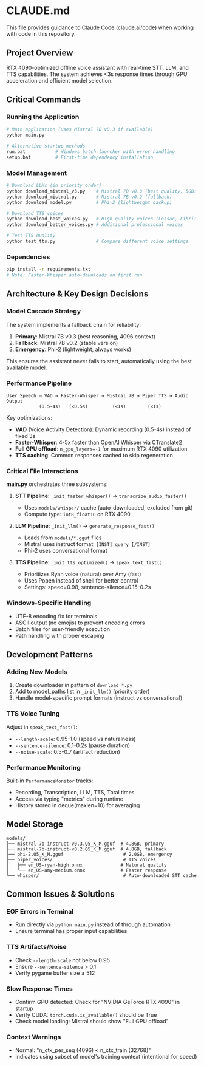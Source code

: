 # CLAUDE.md

This file provides guidance to Claude Code (claude.ai/code) when working with code in this repository.

## Project Overview

RTX 4090-optimized offline voice assistant with real-time STT, LLM, and TTS capabilities. The system achieves <3s response times through GPU acceleration and efficient model selection.

## Critical Commands

### Running the Application
```bash
# Main application (uses Mistral 7B v0.3 if available)
python main.py

# Alternative startup methods
run.bat           # Windows batch launcher with error handling
setup.bat         # First-time dependency installation
```

### Model Management
```bash
# Download LLMs (in priority order)
python download_mistral_v3.py    # Mistral 7B v0.3 (best quality, 5GB)
python download_mistral.py       # Mistral 7B v0.2 (fallback)
python download_model.py         # Phi-2 (lightweight backup)

# Download TTS voices
python download_best_voices.py   # High-quality voices (Lessac, LibriTTS)
python download_better_voices.py # Additional professional voices

# Test TTS quality
python test_tts.py               # Compare different voice settings
```

### Dependencies
```bash
pip install -r requirements.txt
# Note: Faster-Whisper auto-downloads on first run
```

## Architecture & Key Design Decisions

### Model Cascade Strategy
The system implements a fallback chain for reliability:
1. **Primary**: Mistral 7B v0.3 (best reasoning, 4096 context)
2. **Fallback**: Mistral 7B v0.2 (stable version)
3. **Emergency**: Phi-2 (lightweight, always works)

This ensures the assistant never fails to start, automatically using the best available model.

### Performance Pipeline
```
User Speech → VAD → Faster-Whisper → Mistral 7B → Piper TTS → Audio Output
            (0.5-4s)   (<0.5s)         (<1s)        (<1s)
```

Key optimizations:
- **VAD** (Voice Activity Detection): Dynamic recording (0.5-4s) instead of fixed 3s
- **Faster-Whisper**: 4-5x faster than OpenAI Whisper via CTranslate2
- **Full GPU offload**: `n_gpu_layers=-1` for maximum RTX 4090 utilization
- **TTS caching**: Common responses cached to skip regeneration

### Critical File Interactions

**main.py** orchestrates three subsystems:
1. **STT Pipeline**: `_init_faster_whisper()` → `transcribe_audio_faster()`
   - Uses `models/whisper/` cache (auto-downloaded, excluded from git)
   - Compute type: `int8_float16` on RTX 4090

2. **LLM Pipeline**: `_init_llm()` → `generate_response_fast()`
   - Loads from `models/*.gguf` files
   - Mistral uses instruct format: `[INST] query [/INST]`
   - Phi-2 uses conversational format

3. **TTS Pipeline**: `_init_tts_optimized()` → `speak_text_fast()`
   - Prioritizes Ryan voice (natural) over Amy (fast)
   - Uses Popen instead of shell for better control
   - Settings: speed=0.98, sentence-silence=0.15-0.2s

### Windows-Specific Handling
- UTF-8 encoding fix for terminals
- ASCII output (no emojis) to prevent encoding errors
- Batch files for user-friendly execution
- Path handling with proper escaping

## Development Patterns

### Adding New Models
1. Create downloader in pattern of `download_*.py`
2. Add to model_paths list in `_init_llm()` (priority order)
3. Handle model-specific prompt formats (instruct vs conversational)

### TTS Voice Tuning
Adjust in `speak_text_fast()`:
- `--length-scale`: 0.95-1.0 (speed vs naturalness)
- `--sentence-silence`: 0.1-0.2s (pause duration)
- `--noise-scale`: 0.5-0.7 (artifact reduction)

### Performance Monitoring
Built-in `PerformanceMonitor` tracks:
- Recording, Transcription, LLM, TTS, Total times
- Access via typing "metrics" during runtime
- History stored in deque(maxlen=10) for averaging

## Model Storage

```
models/
├── mistral-7b-instruct-v0.3.Q5_K_M.gguf  # 4.8GB, primary
├── mistral-7b-instruct-v0.2.Q5_K_M.gguf  # 4.8GB, fallback
├── phi-2.Q5_K_M.gguf                      # 2.0GB, emergency
├── piper_voices/                          # TTS voices
│   ├── en_US-ryan-high.onnx              # Natural quality
│   └── en_US-amy-medium.onnx             # Faster response
└── whisper/                               # Auto-downloaded STT cache
```

## Common Issues & Solutions

### EOF Errors in Terminal
- Run directly via `python main.py` instead of through automation
- Ensure terminal has proper input capabilities

### TTS Artifacts/Noise
- Check `--length-scale` not below 0.95
- Ensure `--sentence-silence` > 0.1
- Verify pygame buffer size ≥ 512

### Slow Response Times
- Confirm GPU detected: Check for "NVIDIA GeForce RTX 4090" in startup
- Verify CUDA: `torch.cuda.is_available()` should be True
- Check model loading: Mistral should show "Full GPU offload"

### Context Warnings
- Normal: "n_ctx_per_seq (4096) < n_ctx_train (32768)"
- Indicates using subset of model's training context (intentional for speed)
